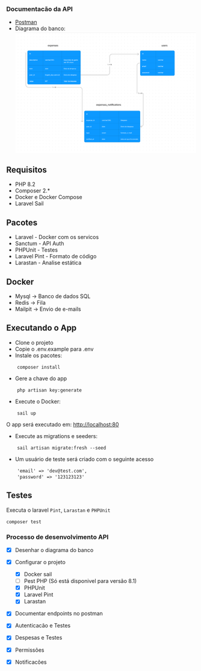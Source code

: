 ### Documentacão da API

- [Postman](https://www.postman.com/research-geologist-98703909/workspace/apis/collection/34267895-8a809235-0ce2-460f-a53b-e16e53935b51?action=share&creator=34267895)
- Diagrama do banco:
  ![Diagrama do banco](../images/database.png)

## Requisitos

- PHP 8.2
- Composer 2.*
- Docker e Docker Compose
- Laravel Sail

## Pacotes

- Laravel - Docker com os servicos
- Sanctum - API Auth
- PHPUnit - Testes
- Laravel Pint - Formato de código
- Larastan - Analise estática

## Docker

- Mysql -> Banco de dados SQL
- Redis -> Fila
- Mailpit -> Envio de e-mails

## Executando o App

- Clone o projeto
- Copie o .env.example para .env
- Instale os pacotes:

```
    composer install
```
- Gere a chave do app
```
    php artisan key:generate
```

- Execute o Docker:

```
    sail up
```

O app será executado em: [http://localhost:80](http://localhost:80)

- Execute as migrations e seeders:

```
    sail artisan migrate:fresh --seed
```

- Um usuário de teste será criado com o seguinte acesso

```
    'email' => 'dev@test.com',
    'password' => '123123123'
```

## Testes

Executa o laravel `Pint`, `Larastan` e `PHPUnit`

```shell
composer test
```

### Processo de desenvolvimento API

- [x] Desenhar o diagrama do banco
- [x] Configurar o projeto
    - [x] Docker sail
    - [ ] Pest PHP (Só está disponivel para versão 8.1)
    - [x] PHPUnit
    - [x] Laravel Pint
    - [x] Larastan
- [x] Documentar endpoints no postman
- [x] Autenticacão e Testes
- [x] Despesas e Testes
- [x] Permissões
- [x] Notificacões


